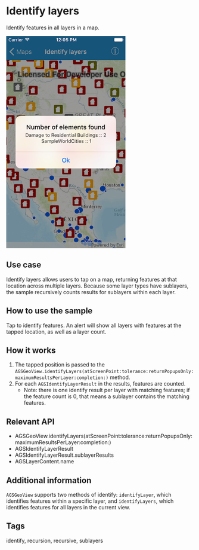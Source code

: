 # Identify layers

Identify features in all layers in a map.

![Image of identify layers](identify-layers.png)

## Use case

Identify layers allows users to tap on a map, returning features at that location across multiple layers. Because some layer types have sublayers, the sample recursively counts results for sublayers within each layer.

## How to use the sample

Tap to identify features. An alert will show all layers with features at the tapped location, as well as a layer count.

## How it works

1. The tapped position is passed to the `AGSGeoView.identifyLayers(atScreenPoint:tolerance:returnPopupsOnly:maximumResultsPerLayer:completion:)` method.
2. For each `AGSIdentifyLayerResult` in the results, features are counted. 
    * Note: there is one identify result per layer with matching features; if the feature count is 0, that means a sublayer contains the matching features.

## Relevant API

* AGSGeoView.identifyLayers(atScreenPoint:tolerance:returnPopupsOnly:maximumResultsPerLayer:completion:)
* AGSIdentifyLayerResult
* AGSIdentifyLayerResult.sublayerResults
* AGSLayerContent.name

## Additional information

`AGSGeoView` supports two methods of identify: `identifyLayer`, which identifies features within a specific layer, and `identifyLayers`, which identifies features for all layers in the current view.

## Tags

identify, recursion, recursive, sublayers
